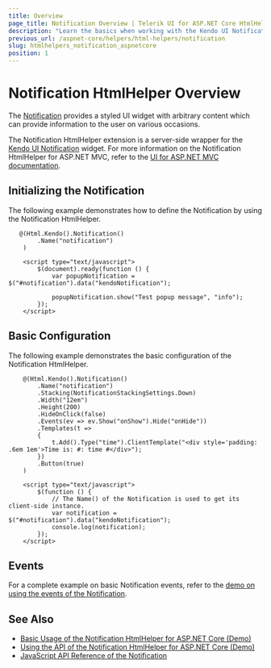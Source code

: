 ```yaml
---
title: Overview
page_title: Notification Overview | Telerik UI for ASP.NET Core HtmlHelpers
description: "Learn the basics when working with the Kendo UI Notification HtmlHelper for ASP.NET Core (MVC 6 or ASP.NET Core MVC)."
previous_url: /aspnet-core/helpers/html-helpers/notification
slug: htmlhelpers_notification_aspnetcore
position: 1
---
```


# Notification HtmlHelper Overview

The [Notification](http://docs.telerik.com/kendo-ui/controls/layout/notification/overview) provides a styled UI widget with arbitrary content which can provide information to the user on various occasions.

The Notification HtmlHelper extension is a server-side wrapper for the [Kendo UI Notification](http://demos.telerik.com/kendo-ui/notification/index) widget. For more information on the Notification HtmlHelper for ASP.NET MVC, refer to the [UI for ASP.NET MVC documentation](http://docs.telerik.com/aspnet-mvc/helpers/notification/overview).

## Initializing the Notification

The following example demonstrates how to define the Notification by using the Notification HtmlHelper.

```
   @(Html.Kendo().Notification()
        .Name("notification")
    )

    <script type="text/javascript">
        $(document).ready(function () {
            var popupNotification = $("#notification").data("kendoNotification");

            popupNotification.show("Test popup message", "info");                        
        });
    </script>
```

## Basic Configuration

The following example demonstrates the basic configuration of the Notification HtmlHelper.

```    
    @(Html.Kendo().Notification()
        .Name("notification")
        .Stacking(NotificationStackingSettings.Down)
        .Width("12em")
        .Height(200)
        .HideOnClick(false)
        .Events(ev => ev.Show("onShow").Hide("onHide"))
        .Templates(t =>
        {
            t.Add().Type("time").ClientTemplate("<div style='padding: .6em 1em'>Time is: #: time #</div>");
        })
        .Button(true)
    )

    <script type="text/javascript">
        $(function () {
            // The Name() of the Notification is used to get its client-side instance.
            var notification = $("#notification").data("kendoNotification");
            console.log(notification);
        });
    </script>
```

## Events

For a complete example on basic Notification events, refer to the [demo on using the events of the Notification](https://demos.telerik.com/aspnet-core/notification/events).

## See Also

* [Basic Usage of the Notification HtmlHelper for ASP.NET Core (Demo)](https://demos.telerik.com/aspnet-core/notification)
* [Using the API of the Notification HtmlHelper for ASP.NET Core (Demo)](https://demos.telerik.com/aspnet-core/notification/api)
* [JavaScript API Reference of the Notification](http://docs.telerik.com/kendo-ui/api/javascript/ui/notification)
